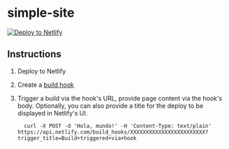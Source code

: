 # simple-site

[![Deploy to Netlify](https://www.netlify.com/img/deploy/button.svg)](https://app.netlify.com/start/deploy?repository=https://github.com/netlify/hook-site)

## Instructions

1. Deploy to Netlify

2. Create a [build hook](https://docs.netlify.com/configure-builds/build-hooks/)

3. Trigger a build via the hook's URL, provide page content via the hook's body.
   Optionally, you can also provide a title for the deploy to be displayed in
   Netlify's UI.
   ```
     curl -X POST -d 'Hola, mundo!' -H 'Content-Type: text/plain' https://api.netlify.com/build_hooks/XXXXXXXXXXXXXXXXXXXXXXXX?trigger_title=Build+triggered+via+hook
   ```

